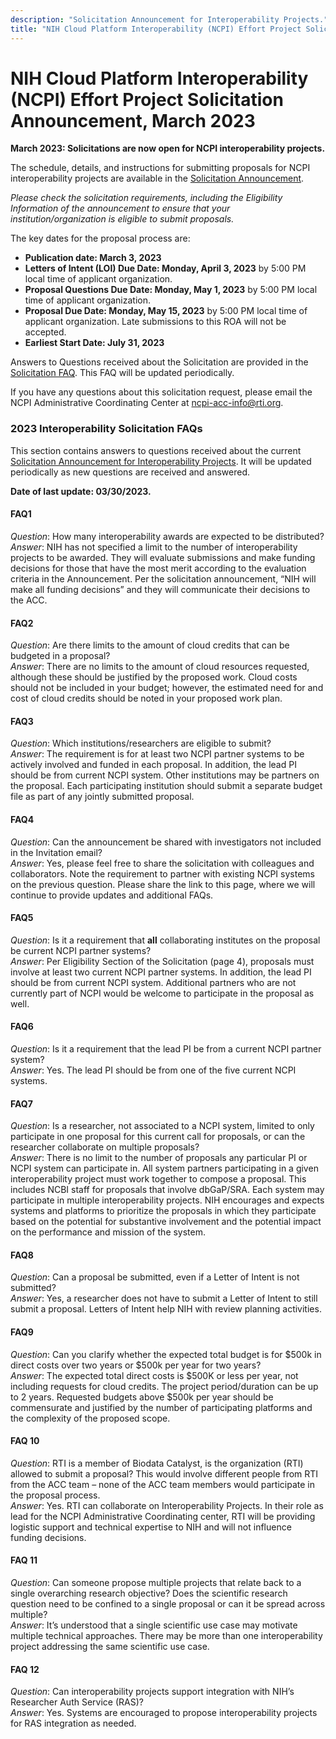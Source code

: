 ```yaml
---
description: "Solicitation Announcement for Interoperability Projects."
title: "NIH Cloud Platform Interoperability (NCPI) Effort Project Solicitation Announcements"
---
```


# NIH Cloud Platform Interoperability (NCPI) Effort Project Solicitation Announcement, March 2023

**March 2023: Solicitations are now open for NCPI interoperability projects.**

<p>The schedule, details, and instructions for submitting proposals for NCPI interoperability projects are available in the <a href="./downloads/20230328_2023_InteropProjectsSolicitation_v5.pdf" target="_blank">Solicitation Announcement</a>.</p>

*Please check the solicitation requirements, including the Eligibility Information of the announcement to ensure that your institution/organization is eligible to submit proposals.*

The key dates for the proposal process are:

- **Publication date: March 3, 2023**
- **Letters of Intent (LOI) Due Date: Monday, April 3, 2023** by 5:00 PM local time of applicant organization.
- **Proposal Questions Due Date: Monday, May 1, 2023** by 5:00 PM local time of applicant organization.
- **Proposal Due Date: Monday, May 15, 2023** by 5:00 PM local time of applicant organization. Late submissions to this ROA will not be accepted.
- **Earliest Start Date: July 31, 2023**

Answers to Questions received about the Solicitation are provided in the [Solicitation FAQ](#2023-interoperability-solicitation-faqs). This FAQ will be updated periodically.

If you have any questions about this solicitation request, please email the NCPI Administrative Coordinating Center at [ncpi-acc-info@rti.org](mailto:ncpi-acc-info@rti.org?subject=NCPI%20Solicitation%20Announcement%20Question).

### 2023 Interoperability Solicitation FAQs

This section contains answers to questions received about the current [Solicitation Announcement for Interoperability Projects](#nih-cloud-platform-interoperability-ncpi-effort-project-solicitation-announcement-march-2023). It will be updated periodically as new questions are received and answered.

**Date of last update: 03/30/2023.**

#### FAQ1

*Question*: How many interoperability awards are expected to be distributed?\
*Answer*: NIH has not specified a limit to the number of interoperability projects to be awarded. They will evaluate submissions and make funding decisions for those that have the most merit according to the evaluation criteria in the Announcement. Per the solicitation announcement, “NIH will make all funding decisions” and they will communicate their decisions to the ACC.

#### FAQ2

*Question*: Are there limits to the amount of cloud credits that can be budgeted in a proposal?\
*Answer*: There are no limits to the amount of cloud resources requested, although these should be justified by the proposed work.  Cloud costs should not be included in your budget; however, the estimated need for and cost of cloud credits should be noted in your proposed work plan.

#### FAQ3

*Question*: Which institutions/researchers are eligible to submit?\
*Answer*: The requirement is for at least two NCPI partner systems to be actively involved and funded in each proposal.  In addition, the lead PI should be from current NCPI system.  Other institutions may be partners on the proposal. Each participating institution should submit a separate budget file as part of any jointly submitted proposal.

#### FAQ4

*Question*: Can the announcement be shared with investigators not included in the Invitation email?\
*Answer*: Yes, please feel free to share the solicitation with colleagues and collaborators. Note the requirement to partner with existing NCPI systems on the previous question.  Please share the link to this page, where we will continue to provide updates and additional FAQs.

#### FAQ5

*Question*: Is it a requirement that **all** collaborating institutes on the proposal be current NCPI partner systems?\
*Answer*: Per Eligibility Section of the Solicitation (page 4), proposals must involve at least two current NCPI partner systems. In addition, the lead PI should be from current NCPI system.   Additional partners who are not currently part of NCPI would be welcome to participate in the proposal as well.

#### FAQ6

*Question*: Is it a requirement that the lead PI be from a current NCPI partner system?\
*Answer*: Yes. The lead PI should be from one of the five current NCPI systems.

#### FAQ7

*Question*: Is a researcher, not associated to a NCPI system, limited to only participate in one proposal for this current call for proposals, or can the researcher collaborate on multiple proposals?\
*Answer*:  There is no limit to the number of proposals any particular PI or NCPI system can participate in.  All system partners participating in a given interoperability project must work together to compose a proposal. This includes NCBI staff for proposals that involve dbGaP/SRA. Each system may participate in multiple interoperability projects. NIH encourages and expects systems and platforms to prioritize the proposals in which they participate based on the potential for substantive involvement and the potential impact on the performance and mission of the system.

#### FAQ8

*Question*: Can a proposal be submitted, even if a Letter of Intent is not submitted?\
*Answer*: Yes, a researcher does not have to submit a Letter of Intent to still submit a proposal. Letters of Intent help NIH with review planning activities.

#### FAQ9

*Question*: Can you clarify whether the expected total budget is for $500k in direct costs over two years or $500k per year for two years?\
*Answer*: The expected total direct costs is $500K or less per year, not including requests for cloud credits. The project period/duration can be up to 2 years. Requested budgets above $500k per year should be commensurate and justified by the number of participating platforms and the complexity of the proposed scope.   

#### FAQ 10

*Question*: RTI is a member of Biodata Catalyst, is the organization (RTI) allowed to submit a proposal? This would involve different people from RTI from the ACC team – none of the ACC team members would participate in the proposal process.\
*Answer*: Yes.  RTI can collaborate on Interoperability Projects.  In their role as lead for the NCPI Administrative Coordinating center, RTI will be providing logistic support and technical expertise to NIH and will not influence funding decisions.  

#### FAQ 11

*Question*: Can someone propose multiple projects that relate back to a single overarching research objective? Does the scientific research question need to be confined to a single proposal or can it be spread across multiple?\
*Answer*: It’s understood that a single scientific use case may motivate multiple technical approaches.  There may be more than one interoperability project addressing the same scientific use case.  

#### FAQ 12

*Question*: Can interoperability projects support integration with NIH’s Researcher Auth Service (RAS)?\
*Answer*: Yes.  Systems are encouraged to propose interoperability projects for RAS integration as needed.  
